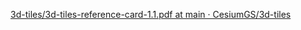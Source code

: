 [3d-tiles/3d-tiles-reference-card-1.1.pdf at main · CesiumGS/3d-tiles](https://github.com/CesiumGS/3d-tiles/blob/main/3d-tiles-reference-card-1.1.pdf)
